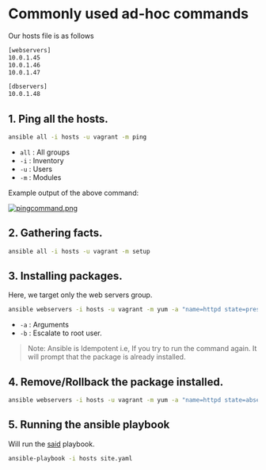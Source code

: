# Commonly used ad-hoc commands

Our hosts file is as follows

```bash
[webservers]
10.0.1.45
10.0.1.46
10.0.1.47

[dbservers]
10.0.1.48
```


## 1. Ping all the hosts. 

```bash
ansible all -i hosts -u vagrant -m ping
```

* `all` : All groups
* `-i` : Inventory
* `-u` : Users
* `-m` : Modules

Example output of the above command:

[![pingcommand.png](https://i.postimg.cc/j5BZpgYs/pingcommand.png)](https://postimg.cc/0MdYmCN3 "pingcommand.png")

## 2. Gathering facts.

```bash
ansible all -i hosts -u vagrant -m setup
```

## 3. Installing packages.

Here, we target only the web servers group.

```bash
ansible webservers -i hosts -u vagrant -m yum -a "name=httpd state=present" -b
```
* `-a` : Arguments
* `-b` : Escalate to root user.

> Note: Ansible is Idempotent i.e, If you try to run the command again. It will prompt that the package is already installed.

## 4. Remove/Rollback the package installed.

```bash
ansible webservers -i hosts -u vagrant -m yum -a "name=httpd state=absent" -b
```
## 5. Running the ansible playbook

Will run the [said]() playbook.

```bash
ansible-playbook -i hosts site.yaml
```